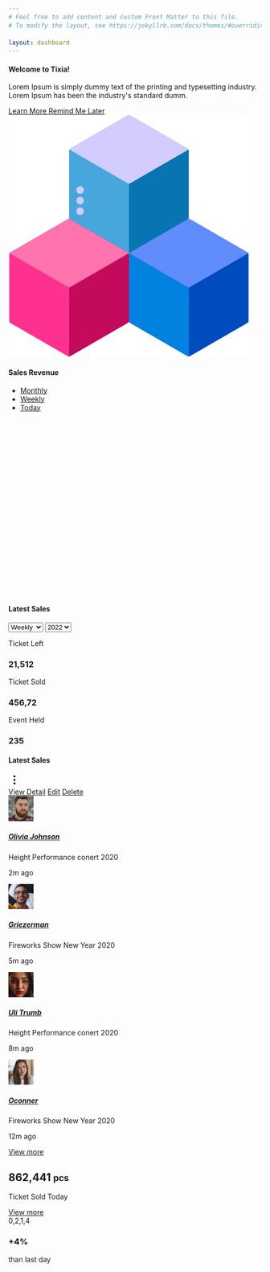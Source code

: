 ```yaml
---
# Feel free to add content and custom Front Matter to this file.
# To modify the layout, see https://jekyllrb.com/docs/themes/#overriding-theme-defaults

layout: dashboard
---
```

<div class="content-body rightside-event">
            <!-- row -->
			<div class="container-fluid">
				<div class="row">
					<div class="col-xl-12">
						<div class="welcome-card rounded ps-5 pt-5 pb-4 mt-3 position-relative mb-5">
							<h4 class="text-warning">Welcome to Tixia!</h4>
							<p>Lorem Ipsum is simply dummy text of the printing and typesetting industry. Lorem Ipsum has been the industry's standard dumm.</p>
							<a class="btn btn-warning btn-rounded" href="javascript:void(0);">Learn More <i class="las la-long-arrow-alt-right ms-sm-4 ms-2"></i></a>
							<a class="btn-link text-dark ms-3" href="javascript:void(0);">Remind Me Later</a>
							<img src="images/svg/welcom-card.svg" alt="" class="position-absolute">
						</div>
					</div>
					<div class="col-xl-12">
						<div id="user-activity" class="card">
							<div class="card-header border-0 pb-0 d-sm-flex d-block">
								<div>
									<h4 class="card-title mb-1">Sales Revenue</h4>
								</div>
								<div class="card-action card-tabs mt-3 mt-sm-0">
									<ul class="nav nav-tabs" role="tablist">
										<li class="nav-item">
											<a class="nav-link active" data-bs-toggle="tab" href="#user" role="tab" aria-selected="true">
												Monthly
											</a>
										</li>
										<li class="nav-item">
											<a class="nav-link" data-bs-toggle="tab" href="#bounce" role="tab" aria-selected="false">
												Weekly
											</a>
										</li>
										<li class="nav-item">
											<a class="nav-link" data-bs-toggle="tab" href="#session-duration" role="tab" aria-selected="false">
												Today
											</a>
										</li>
									</ul>
								</div>
							</div>
							<div class="card-body">
								<div class="tab-content" id="myTabContent">
									<div class="tab-pane fade active show" id="user" role="tabpanel"><div class="chartjs-size-monitor"><div class="chartjs-size-monitor-expand"><div class=""></div></div><div class="chartjs-size-monitor-shrink"><div class=""></div></div></div>
										<canvas id="activityLine" class="chartjs chartjs-render-monitor" height="350" style="display: block; width: 1041px; height: 350px;" width="1041"></canvas>
									</div>
								</div>
							</div>
						</div>
					</div>
					<div class="col-xl-6 col-xxxl-12 col-lg-6">
						<div class="card">
							<div class="card-header border-0 pb-3 d-sm-flex d-block ">
								<h4 class="card-title">Latest Sales</h4>
								<div class="d-flex mt-3 mt-sm-0">
									<select class="default-select me-3 style-1" aria-label="Default select example">
										<option selected>Weekly</option>
										<option value="1">Daily</option>
										<option value="2">Monthly</option>
									</select>
									<select class="default-select style-1" aria-label="Default select example">
										<option selected>2022</option>
										<option value="1">2023</option>
										<option value="2">2024</option>
									</select>
								</div>
							</div>
							<div class="card-body">
								<div class="row mx-0 align-items-center">
									<div class="col-sm-8 col-md-7 col-xxl-7 px-0 text-center mb-3 mb-sm-0">
										<div id="chart" class="d-inline-block"></div>
									</div>
									<div class="col-sm-4 col-md-5 col-xxl-5 px-0">
										<div class="chart-deta">
											<div class="col px-0">
												<span class="bg-warning"></span>	
												<div class="mx-3">
													<p class="fs-14">Ticket Left</p>
													<h3>21,512</h3>
												</div>
											</div>
											<div class="col px-0">
												<span class="bg-primary"></span>	
												<div class="mx-3">
													<p class="fs-14">Ticket Sold</p>
													<h3>456,72</h3>
												</div>
											</div>
											<div class="col px-0">
												<span class="bg-success"></span>	
												<div class="mx-3">
													<p class="fs-14">Event Held</p>
													<h3>235</h3>
												</div>
											</div>
										</div>
									</div>
								</div>
							</div>
						</div>
					</div>
					<div class="col-xl-6 col-xxxl-12 col-lg-6">
						<div class="card widget-media">
							<div class="card-header border-0 pb-0 ">
								<h4 class="text-black">Latest Sales</h4>
								<div class="dropdown ms-auto text-end">
									<div class="btn-link" data-bs-toggle="dropdown">
										<svg xmlns="http://www.w3.org/2000/svg" xmlns:xlink="http://www.w3.org/1999/xlink" width="24px" height="24px" viewBox="0 0 24 24" version="1.1"><g stroke="none" stroke-width="1" fill="none" fill-rule="evenodd"><rect x="0" y="0" width="24" height="24"></rect><circle fill="#000000" cx="12" cy="5" r="2"></circle><circle fill="#000000" cx="12" cy="12" r="2"></circle><circle fill="#000000" cx="12" cy="19" r="2"></circle></g></svg>
									</div>
									<div class="dropdown-menu dropdown-menu-end">
										<a class="dropdown-item" href="javascript:void(0);">View Detail</a>
										<a class="dropdown-item" href="javascript:void(0);">Edit</a>
										<a class="dropdown-item" href="javascript:void(0);">Delete</a>
									</div>
								</div>
							</div>
							<div class="card-body timeline pb-2">
								<div class="timeline-panel align-items-end">
									<div class="media me-3">
										<img class="rounded-circle" alt="image" width="50" src="images/avatar/1.jpg">
									</div>
									<div class="media-body">
										<h5 class="mb-1"><a class="text-black" href="javascript:void(0);">Olivia Johnson</a></h5>
										<p class="d-block mb-0 text-primary"><i class="las la-ticket-alt me-2 scale5 ms-1"></i>Height Performance conert 2020</p>
									</div>
									<p class="mb-0 fs-14">2m ago</p>
								</div>
								<div class="timeline-panel align-items-end">
									<div class="media me-3">
										<img class="rounded-circle" alt="image" width="50" src="images/avatar/2.jpg">
									</div>
									<div class="media-body">
										<h5 class="mb-1"><a class="text-black" href="javascript:void(0);">Griezerman</a></h5>
										<p class="d-block mb-0 text-primary"><i class="las la-ticket-alt me-2 scale5 ms-1"></i>Fireworks Show New Year 2020</p>
									</div>
									<p class="mb-0 fs-14">5m ago</p>
								</div>
								<div class="timeline-panel align-items-end">
									<div class="media me-3">
										<img class="rounded-circle" alt="image" width="50" src="images/avatar/3.jpg">
									</div>
									<div class="media-body">
										<h5 class="mb-1"><a class="text-black" href="javascript:void(0);">Uli Trumb</a></h5>
										<p class="d-block mb-0 text-primary"><i class="las la-ticket-alt me-2 scale5 ms-1"></i>Height Performance conert 2020</p>
									</div>
									<p class="mb-0  fs-14">8m ago</p>
								</div>
								<div class="timeline-panel align-items-end">
									<div class="media me-3">
										<img class="rounded-circle" alt="image" width="50" src="images/avatar/4.jpg">
									</div>
									<div class="media-body">
										<h5 class="mb-1"><a class="text-black" href="javascript:void(0);">Oconner</a></h5>
										<p class="d-block mb-0 text-primary"><i class="las la-ticket-alt me-2 scale5 ms-1"></i>Fireworks Show New Year 2020</p>
									</div>
									<p class="mb-0 fs-14">12m ago</p>
								</div>
							</div>
							<div class="card-footer border-0 pt-0 text-center">
								<a href="javascript:void(0);" class="btn-link">View more <i class="fa fa-angle-down ms-2 scale-2"></i></a>
							</div>
						</div>
					</div>
					<div class="col-xl-12">
						<div class="card">
							<div class="card-body">
								<div class="row mx-0">
									<div class="col-sm-12 col-lg-4 px-0">
										<h2 class="fs-40 text-black font-w600">862,441 <small class="fs-18 ms-2 font-w600 mb-1">pcs</small></h2>
										<p class="font-w100 fs-20 text-black">Ticket Sold Today</p>
										<div class="justify-content-between border-0 d-flex fs-14 align-items-end">
											<a href="javascript:void(0);" class="text-primary">View more <i class="las la-long-arrow-alt-right scale5 ms-2"></i></a>
											<div class="text-end">
												<span class="peity-primary" data-style="width:100%;">0,2,1,4</span>
												<h3 class="mt-2 mb-1">+4%</h3>
												<span>than last day</span>
											</div>
										</div>
									</div>
									<div class="col-sm-12 col-lg-8 px-0">
										<canvas id="ticketSold" height="200"></canvas>
									</div>
								</div>
							</div>
						</div>
					</div>
				</div>
            </div>
        </div>